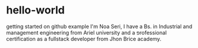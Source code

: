 # hello-world
getting started on github example
I'm Noa Seri,
I have a Bs. in Industrial and management engineering from Ariel university
and a פrofessional certification as a fullstack developer from Jhon Brice academy.
